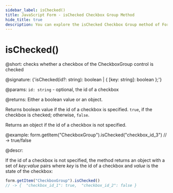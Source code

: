 ```yaml
---
sidebar_label: isChecked()
title: JavaScript Form - isChecked Checkbox Group Method 
hide_title: true
description: You can explore the isChecked Checkbox Group method of Form in the documentation of the DHTMLX JavaScript UI library. Browse developer guides and API reference, try out code examples and live demos, and download a free 30-day evaluation version of DHTMLX Suite 7.
---
```

 
# isChecked()

@short: checks whether a checkbox of the CheckboxGroup control is checked

@signature: {'isChecked(id?: string): boolean | { [key: string]: boolean };'}

@params:
`id: string` - optional, the id of a checkbox

@returns:
Either a boolean value or an object.

Returns boolean value if the id of a checkbox is specified. `true`, if the checkbox is checked; otherwise, `false`.

Returns an object if the id of a checkbox is not specified.

@example:
form.getItem("CheckboxGroup").isChecked("checkbox_id_3") 
// -> true/false

@descr:

If the id of a checkbox is not specified, the method returns an object with a set of *key:value* pairs where *key* is the id of a checkbox and *value* is the state of the checkbox:

~~~js
form.getItem("CheckboxGroup").isChecked() 
// -> {  "checkbox_id_1": true,  "checkbox_id_2": false }
~~~
